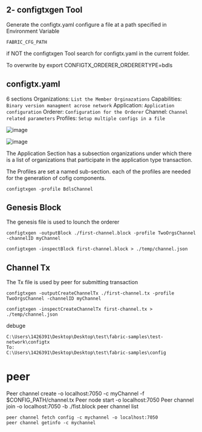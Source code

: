 ## 2- configtxgen Tool

Generate the configtx.yaml
configure a file at a path specified in Environment Variable
```
FABRIC_CFG_PATH
```
if NOT the configtxgen Tool search for configtx.yaml in the current folder.

To overwrite by export CONFIGTX_ORDERER_ORDERERTYPE=bdls
## configtx.yaml
6 sections
Organizations:  `List the Member Orginazations`
Capabilities:   `Binary version managment acrose network`
Application:    `Application configuration`
Orderer:        `Configuration for the Orderer`
Channel:        `Channel related parameters`
Profiles:       `Setup multiple configs in a file`

![image](https://user-images.githubusercontent.com/9446035/148457171-abe37c21-b671-413a-ae49-4848d808162f.png)

![image](https://user-images.githubusercontent.com/9446035/148458272-2b09a708-b110-46b2-b824-614ae8ed5df7.png)

The Application Section has a subsection organizations under which there is a list of organizations that participate in the application type transaction.

The Profiles are set a named sub-section. each of the profiles are needed for the generation of cofig components.
```
configtxgen -profile BdlsChannel
```

## Genesis Block
The genesis file is used to lounch the orderer
```
configtxgen -outputBlock ./first-channel.block -profile TwoOrgsChannel -channelID myChannel

configtxgen -inspectBlock first-channel.block > ./temp/channel.json
```

##  Channel Tx
The Tx file is used by peer for submitting transaction

```
configtxgen -outputCreateChannelTx ./first-channel.tx -profile TwoOrgsChannel -channelID myChannel

configtxgen -inspectCreateChannelTx first-channel.tx > ./temp/channel.json
```

debuge
```
C:\Users\1426391\Desktop\Desktop\test\fabric-samples\test-network\configtx
To:
C:\Users\1426391\Desktop\Desktop\test\fabric-samples\config
```
# peer
Peer channel create -o localhost:7050 -c myChannel -f $CONFIG_PATH/channel.tx
Peer node start -o localhost:7050
Peer channel join -o localhost:7050 -b ./fist.block
peer channel list
```
peer channel fetch config -c mychannel -o localhost:7050
peer channel getinfo -c mychannel
```

